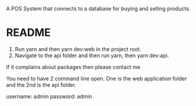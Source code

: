 A POS System that connects to a database for buying and selling products.

# README #

1. Run yarn and then yarn dev:web in the project root.
1. Navigate to the api folder and then run yarn, then yarn dev:api.

If it complains about packages then please contact me

You need to have 2 command line open.
One is the web application folder and the 2nd is the api folder.

username: admin
password: admin
